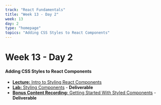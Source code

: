 ```yaml
---
track: "React Fundamentals"
title: "Week 13 - Day 2"
week: 13
day: 2
type: "homepage"
topics: "Adding CSS Styles to React Components"
---
```



# Week 13 - Day 2

#### Adding CSS Styles to React Components
- [**Lecture:** Intro to Styling React Components](/react-fundamentals/week-13/day-2/lecture-materials/intro-to-styling-components/)
- [**Lab:** Styling Components](/react-fundamentals/week-13/day-2/labs/styling-components-lab/) - **Deliverable**
- [**Bonus Content Recording:** Getting Started With Styled Components](https://generalassembly.zoom.us/rec/share/0_7xAuzOhubtp5M1UtLk3rgt_lxO1OY7ppSXFGCckcZ-PZCqfnvCDUZfeByZmBzD.Ocl_X70mLGTd8Bqp?startTime=1607568636000) - **Deliverable**

